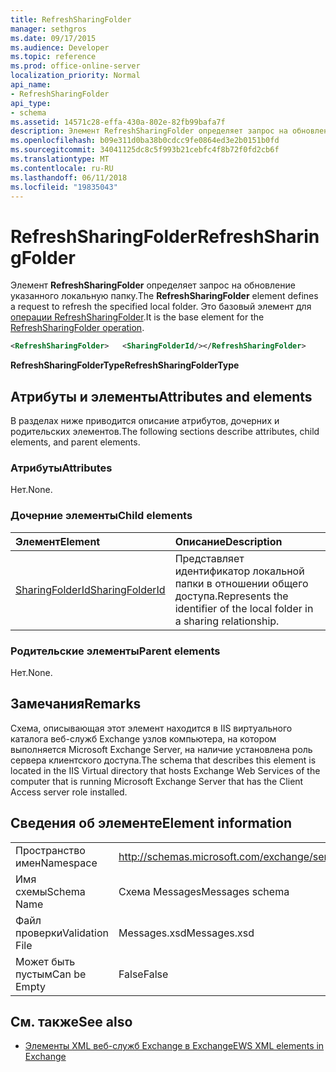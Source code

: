 ```yaml
---
title: RefreshSharingFolder
manager: sethgros
ms.date: 09/17/2015
ms.audience: Developer
ms.topic: reference
ms.prod: office-online-server
localization_priority: Normal
api_name:
- RefreshSharingFolder
api_type:
- schema
ms.assetid: 14571c28-effa-430a-802e-82fb99bafa7f
description: Элемент RefreshSharingFolder определяет запрос на обновление указанного локальную папку. Это базовый элемент для операции RefreshSharingFolder.
ms.openlocfilehash: b09e311d0ba38b0cdcc9fe0864ed3e2b0151b0fd
ms.sourcegitcommit: 34041125dc8c5f993b21cebfc4f8b72f0fd2cb6f
ms.translationtype: MT
ms.contentlocale: ru-RU
ms.lasthandoff: 06/11/2018
ms.locfileid: "19835043"
---
```

# <a name="refreshsharingfolder"></a><span data-ttu-id="8b2de-104">RefreshSharingFolder</span><span class="sxs-lookup"><span data-stu-id="8b2de-104">RefreshSharingFolder</span></span>

<span data-ttu-id="8b2de-105">Элемент **RefreshSharingFolder** определяет запрос на обновление указанного локальную папку.</span><span class="sxs-lookup"><span data-stu-id="8b2de-105">The **RefreshSharingFolder** element defines a request to refresh the specified local folder.</span></span> <span data-ttu-id="8b2de-106">Это базовый элемент для [операции RefreshSharingFolder](refreshsharingfolder-operation.md).</span><span class="sxs-lookup"><span data-stu-id="8b2de-106">It is the base element for the [RefreshSharingFolder operation](refreshsharingfolder-operation.md).</span></span>
  
```xml
<RefreshSharingFolder>   <SharingFolderId/></RefreshSharingFolder>
```

 <span data-ttu-id="8b2de-107">**RefreshSharingFolderType**</span><span class="sxs-lookup"><span data-stu-id="8b2de-107">**RefreshSharingFolderType**</span></span>
## <a name="attributes-and-elements"></a><span data-ttu-id="8b2de-108">Атрибуты и элементы</span><span class="sxs-lookup"><span data-stu-id="8b2de-108">Attributes and elements</span></span>

<span data-ttu-id="8b2de-109">В разделах ниже приводится описание атрибутов, дочерних и родительских элементов.</span><span class="sxs-lookup"><span data-stu-id="8b2de-109">The following sections describe attributes, child elements, and parent elements.</span></span>
  
### <a name="attributes"></a><span data-ttu-id="8b2de-110">Атрибуты</span><span class="sxs-lookup"><span data-stu-id="8b2de-110">Attributes</span></span>

<span data-ttu-id="8b2de-111">Нет.</span><span class="sxs-lookup"><span data-stu-id="8b2de-111">None.</span></span>
  
### <a name="child-elements"></a><span data-ttu-id="8b2de-112">Дочерние элементы</span><span class="sxs-lookup"><span data-stu-id="8b2de-112">Child elements</span></span>

|<span data-ttu-id="8b2de-113">**Элемент**</span><span class="sxs-lookup"><span data-stu-id="8b2de-113">**Element**</span></span>|<span data-ttu-id="8b2de-114">**Описание**</span><span class="sxs-lookup"><span data-stu-id="8b2de-114">**Description**</span></span>|
|:-----|:-----|
|[<span data-ttu-id="8b2de-115">SharingFolderId</span><span class="sxs-lookup"><span data-stu-id="8b2de-115">SharingFolderId</span></span>](sharingfolderid.md) <br/> |<span data-ttu-id="8b2de-116">Представляет идентификатор локальной папки в отношении общего доступа.</span><span class="sxs-lookup"><span data-stu-id="8b2de-116">Represents the identifier of the local folder in a sharing relationship.</span></span>  <br/> |
   
### <a name="parent-elements"></a><span data-ttu-id="8b2de-117">Родительские элементы</span><span class="sxs-lookup"><span data-stu-id="8b2de-117">Parent elements</span></span>

<span data-ttu-id="8b2de-118">Нет.</span><span class="sxs-lookup"><span data-stu-id="8b2de-118">None.</span></span>
  
## <a name="remarks"></a><span data-ttu-id="8b2de-119">Замечания</span><span class="sxs-lookup"><span data-stu-id="8b2de-119">Remarks</span></span>

<span data-ttu-id="8b2de-120">Схема, описывающая этот элемент находится в IIS виртуального каталога веб-служб Exchange узлов компьютера, на котором выполняется Microsoft Exchange Server, на наличие установлена роль сервера клиентского доступа.</span><span class="sxs-lookup"><span data-stu-id="8b2de-120">The schema that describes this element is located in the IIS Virtual directory that hosts Exchange Web Services of the computer that is running Microsoft Exchange Server that has the Client Access server role installed.</span></span>
  
## <a name="element-information"></a><span data-ttu-id="8b2de-121">Сведения об элементе</span><span class="sxs-lookup"><span data-stu-id="8b2de-121">Element information</span></span>

|||
|:-----|:-----|
|<span data-ttu-id="8b2de-122">Пространство имен</span><span class="sxs-lookup"><span data-stu-id="8b2de-122">Namespace</span></span>  <br/> |http://schemas.microsoft.com/exchange/services/2006/messages  <br/> |
|<span data-ttu-id="8b2de-123">Имя схемы</span><span class="sxs-lookup"><span data-stu-id="8b2de-123">Schema Name</span></span>  <br/> |<span data-ttu-id="8b2de-124">Схема Messages</span><span class="sxs-lookup"><span data-stu-id="8b2de-124">Messages schema</span></span>  <br/> |
|<span data-ttu-id="8b2de-125">Файл проверки</span><span class="sxs-lookup"><span data-stu-id="8b2de-125">Validation File</span></span>  <br/> |<span data-ttu-id="8b2de-126">Messages.xsd</span><span class="sxs-lookup"><span data-stu-id="8b2de-126">Messages.xsd</span></span>  <br/> |
|<span data-ttu-id="8b2de-127">Может быть пустым</span><span class="sxs-lookup"><span data-stu-id="8b2de-127">Can be Empty</span></span>  <br/> |<span data-ttu-id="8b2de-128">False</span><span class="sxs-lookup"><span data-stu-id="8b2de-128">False</span></span>  <br/> |
   
## <a name="see-also"></a><span data-ttu-id="8b2de-129">См. также</span><span class="sxs-lookup"><span data-stu-id="8b2de-129">See also</span></span>



- [<span data-ttu-id="8b2de-130">Элементы XML веб-служб Exchange в Exchange</span><span class="sxs-lookup"><span data-stu-id="8b2de-130">EWS XML elements in Exchange</span></span>](ews-xml-elements-in-exchange.md)

